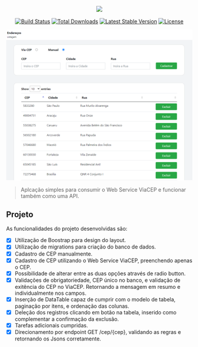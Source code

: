 <p align="center"><a href="https://laravel.com" target="_blank"><img src="https://raw.githubusercontent.com/laravel/art/master/logo-lockup/5%20SVG/2%20CMYK/1%20Full%20Color/laravel-logolockup-cmyk-red.svg" width="400"></a></p>

<p align="center">
<a href="https://travis-ci.org/laravel/framework"><img src="https://travis-ci.org/laravel/framework.svg" alt="Build Status"></a>
<a href="https://packagist.org/packages/laravel/framework"><img src="https://img.shields.io/packagist/dt/laravel/framework" alt="Total Downloads"></a>
<a href="https://packagist.org/packages/laravel/framework"><img src="https://img.shields.io/packagist/v/laravel/framework" alt="Latest Stable Version"></a>
<a href="https://packagist.org/packages/laravel/framework"><img src="https://img.shields.io/packagist/l/laravel/framework" alt="License"></a>
</p>


<img src="public\img\projeto_viacep.png" alt="API ViaCEP">

> Aplcação simples para consumir o Web Service ViaCEP e funcionar também como uma API.

## **Projeto**
As funcionalidades do projeto desenvolvidas são:

- [x] Utilização de Boostrap para design do layout.
- [x] Utilização de migrations para criação do banco de dados.
- [x] Cadastro de CEP manualmente.
- [x] Cadastro de CEP utilizando o Web Service ViaCEP, preenchendo apenas o CEP.
- [x] Possibilidade de alterar entre as duas opções através de radio button.
- [x] Validações de obrigatoriedade, CEP único no banco, e validação de exitência do CEP no ViaCEP. Retornando a mensagem em resumo e individualmente nos campos.
- [x] Inserção de DataTable capaz de cumprir com o modelo de tabela, paginação por itens, e ordenação das colunas.
- [x] Deleção dos registros clicando em botão na tabela, inserido como complementar a confirmação da exclusão.
- [x] Tarefas adicionais cumpridas.
- [x] Direcionamento por endpoint GET /cep/{cep}, validando as regras e retornando os Jsons corretamente.
